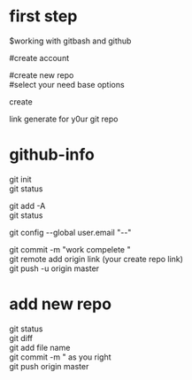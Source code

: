 
<h1> first step</h1>
$working with gitbash and github 



<!-- go to web github -->
#create account <br>
<!-- go to repositories  -->
#create new repo  <br>
#select your need base options   <br>

create  <br>

link generate for y0ur git repo  <br>


# github-info  <br>

git init  <br>
git status  <br>
<!-- to add all file in  -->
git add -A   <br>
git status  <br>
<!--  -->
git config --global user.email "--"  <br>
<!-- add commit in in repo -->
git commit -m "work compelete "  <br>
git remote add origin  link (your create repo link)  <br>
git push -u origin master   <br>

<h1>add new repo </h1>
git status   <br>
git diff   <br>
git add file name   <br>
git commit -m " as you right   <br>
git push origin master   <br>
